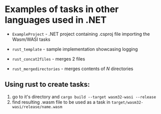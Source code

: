 # Examples of tasks in other languages used in .NET

- `ExampleProject` - .NET project containing .csproj file importing the Wasm/WASI tasks


- `rust_template` - sample implementation showcasing logging
- `rust_concat2files` - merges 2 files
- `rust_mergedirectories` - merges contents of *N* directories

## Using rust to create tasks:
1. go to it's directory and `cargo build --target wasm32-wasi --release`
2. find resulting .wasm file to be used as a task in `target/wasm32-wasi/release/name.wasm`
